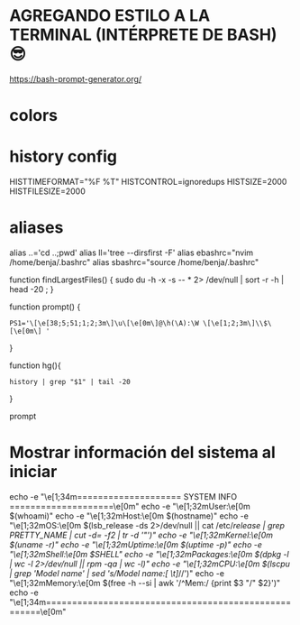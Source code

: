# AGREGANDO ESTILO A LA TERMINAL (INTÉRPRETE DE BASH) 😎

https://bash-prompt-generator.org/

# colors


# history config

HISTTIMEFORMAT="%F %T"
HISTCONTROL=ignoredups
HISTSIZE=2000
HISTFILESIZE=2000


# aliases

alias ..='cd ..;pwd'
alias ll='tree --dirsfirst -F'
alias ebashrc="nvim /home/benja/.bashrc"
alias sbashrc="source /home/benja/.bashrc"

function findLargestFiles() {
    sudo du -h -x -s -- * 2> /dev/null | sort -r -h | head -20 ;
}

function prompt() {

    PS1='\[\e[38;5;51;1;2;3m\]\u\[\e[0m\]@\h(\A):\W \[\e[1;2;3m\]\\$\[\e[0m\] '

}




function hg(){

    history | grep "$1" | tail -20

}



prompt





# Mostrar información del sistema al iniciar
echo -e "\e[1;34m==================== SYSTEM INFO ====================\e[0m"
echo -e "\e[1;32mUser:\e[0m       $(whoami)"
echo -e "\e[1;32mHost:\e[0m       $(hostname)"
echo -e "\e[1;32mOS:\e[0m         $(lsb_release -ds 2>/dev/null || cat /etc/*release | grep PRETTY_NAME | cut -d= -f2 | tr -d '\"')"
echo -e "\e[1;32mKernel:\e[0m     $(uname -r)"
echo -e "\e[1;32mUptime:\e[0m     $(uptime -p)"
echo -e "\e[1;32mShell:\e[0m      $SHELL"
echo -e "\e[1;32mPackages:\e[0m   $(dpkg -l | wc -l 2>/dev/null || rpm -qa | wc -l)"
echo -e "\e[1;32mCPU:\e[0m        $(lscpu | grep 'Model name' | sed 's/Model name:[ \t]*//')"
echo -e "\e[1;32mMemory:\e[0m     $(free -h --si | awk '/^Mem:/ {print $3 "/" $2}')"
echo -e "\e[1;34m=====================================================\e[0m"

